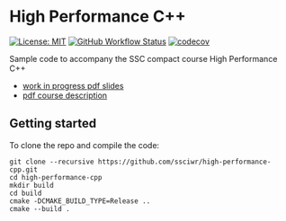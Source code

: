 # High Performance C++

[![License: MIT](https://img.shields.io/badge/License-MIT-yellow.svg)](https://opensource.org/licenses/MIT)
[![GitHub Workflow Status](https://img.shields.io/github/workflow/status/ssciwr/high-performance-cpp/CI)](https://github.com/ssciwr/high-performance-cpp/actions?query=workflow%3ACI)
[![codecov](https://codecov.io/gh/ssciwr/high-performance-cpp/branch/main/graph/badge.svg)](https://codecov.io/gh/ssciwr/high-performance-cpp)

Sample code to accompany the SSC compact course High Performance C++

- [work in progress pdf slides](https://github.com/ssciwr/high-performance-cpp/raw/main/slides/slides.pdf)
- [pdf course description](https://ssc.iwr.uni-heidelberg.de/sites/default/files/high-performance-cpp-ss22.pdf)

## Getting started

To clone the repo and compile the code:

```
git clone --recursive https://github.com/ssciwr/high-performance-cpp.git
cd high-performance-cpp
mkdir build
cd build
cmake -DCMAKE_BUILD_TYPE=Release ..
cmake --build .
```
